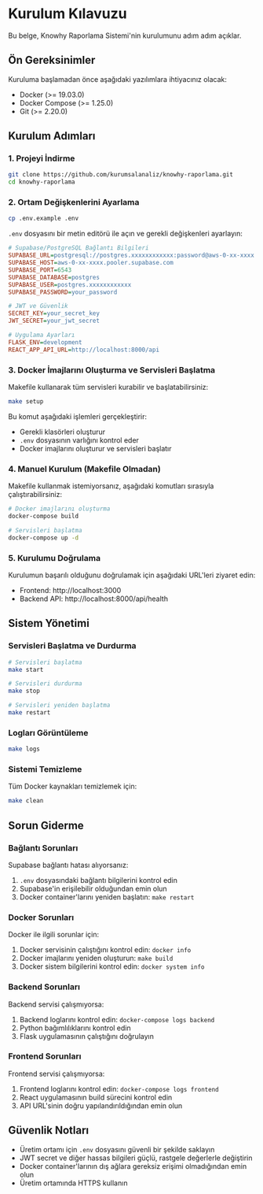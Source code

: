 # Kurulum Kılavuzu

Bu belge, Knowhy Raporlama Sistemi'nin kurulumunu adım adım açıklar.

## Ön Gereksinimler

Kuruluma başlamadan önce aşağıdaki yazılımlara ihtiyacınız olacak:

- Docker (>= 19.03.0)
- Docker Compose (>= 1.25.0)
- Git (>= 2.20.0)

## Kurulum Adımları

### 1. Projeyi İndirme

```bash
git clone https://github.com/kurumsalanaliz/knowhy-raporlama.git
cd knowhy-raporlama
```

### 2. Ortam Değişkenlerini Ayarlama

```bash
cp .env.example .env
```

`.env` dosyasını bir metin editörü ile açın ve gerekli değişkenleri ayarlayın:

```ini
# Supabase/PostgreSQL Bağlantı Bilgileri
SUPABASE_URL=postgresql://postgres.xxxxxxxxxxxx:password@aws-0-xx-xxxx.pooler.supabase.com:6543/postgres
SUPABASE_HOST=aws-0-xx-xxxx.pooler.supabase.com
SUPABASE_PORT=6543
SUPABASE_DATABASE=postgres
SUPABASE_USER=postgres.xxxxxxxxxxxx
SUPABASE_PASSWORD=your_password

# JWT ve Güvenlik
SECRET_KEY=your_secret_key
JWT_SECRET=your_jwt_secret

# Uygulama Ayarları
FLASK_ENV=development
REACT_APP_API_URL=http://localhost:8000/api
```

### 3. Docker İmajlarını Oluşturma ve Servisleri Başlatma

Makefile kullanarak tüm servisleri kurabilir ve başlatabilirsiniz:

```bash
make setup
```

Bu komut aşağıdaki işlemleri gerçekleştirir:
- Gerekli klasörleri oluşturur
- `.env` dosyasının varlığını kontrol eder
- Docker imajlarını oluşturur ve servisleri başlatır

### 4. Manuel Kurulum (Makefile Olmadan)

Makefile kullanmak istemiyorsanız, aşağıdaki komutları sırasıyla çalıştırabilirsiniz:

```bash
# Docker imajlarını oluşturma
docker-compose build

# Servisleri başlatma
docker-compose up -d
```

### 5. Kurulumu Doğrulama

Kurulumun başarılı olduğunu doğrulamak için aşağıdaki URL'leri ziyaret edin:

- Frontend: http://localhost:3000
- Backend API: http://localhost:8000/api/health

## Sistem Yönetimi

### Servisleri Başlatma ve Durdurma

```bash
# Servisleri başlatma
make start

# Servisleri durdurma
make stop

# Servisleri yeniden başlatma
make restart
```

### Logları Görüntüleme

```bash
make logs
```

### Sistemi Temizleme

Tüm Docker kaynakları temizlemek için:

```bash
make clean
```

## Sorun Giderme

### Bağlantı Sorunları

Supabase bağlantı hatası alıyorsanız:

1. `.env` dosyasındaki bağlantı bilgilerini kontrol edin
2. Supabase'in erişilebilir olduğundan emin olun
3. Docker container'larını yeniden başlatın: `make restart`

### Docker Sorunları

Docker ile ilgili sorunlar için:

1. Docker servisinin çalıştığını kontrol edin: `docker info`
2. Docker imajlarını yeniden oluşturun: `make build`
3. Docker sistem bilgilerini kontrol edin: `docker system info`

### Backend Sorunları

Backend servisi çalışmıyorsa:

1. Backend loglarını kontrol edin: `docker-compose logs backend`
2. Python bağımlılıklarını kontrol edin
3. Flask uygulamasının çalıştığını doğrulayın

### Frontend Sorunları

Frontend servisi çalışmıyorsa:

1. Frontend loglarını kontrol edin: `docker-compose logs frontend`
2. React uygulamasının build sürecini kontrol edin
3. API URL'sinin doğru yapılandırıldığından emin olun

## Güvenlik Notları

- Üretim ortamı için `.env` dosyasını güvenli bir şekilde saklayın
- JWT secret ve diğer hassas bilgileri güçlü, rastgele değerlerle değiştirin
- Docker container'larının dış ağlara gereksiz erişimi olmadığından emin olun
- Üretim ortamında HTTPS kullanın 